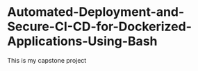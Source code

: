 # Automated-Deployment-and-Secure-CI-CD-for-Dockerized-Applications-Using-Bash
This is my capstone project
